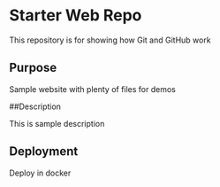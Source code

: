 # Starter Web Repo

This repository is for showing how Git and GitHub work

## Purpose


Sample website with plenty of files for demos

##Description

This is sample description

## Deployment
Deploy in docker


